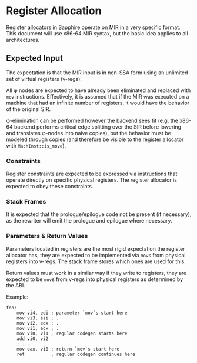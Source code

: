 # Register Allocation

Register allocators in Sapphire operate on MIR in a very specific format. This document will use x86-64
MIR syntax, but the basic idea applies to all architectures.

## Expected Input

The expectation is that the MIR input is in non-SSA form using an unlimited set of virtual registers (v-regs).

All φ nodes are expected to have already been eliminated and replaced with `mov` instructions. Effectively,
it is assumed that if the MIR was executed on a machine that had an infinite number of registers, it would
have the behavior of the original SIR. 

φ-elimination can be performed however the backend sees fit (e.g. the x86-64 backend performs critical edge 
splitting over the SIR before lowering and translates φ-nodes into naive copies), but the behavior must be modeled 
through copies (and therefore be visible to the register allocator with `MachInst::is_move`).

### Constraints

Register constraints are expected to be expressed via instructions that operate directly on specific physical 
registers. The register allocator is expected to obey these constraints. 

### Stack Frames

It is expected that the prologue/epilogue code not be present (if necessary), as the rewriter will emit
the prologue and epilogue where necessary.

### Parameters & Return Values

Parameters located in registers are the most rigid expectation the register allocator has, they are expected to be
implemented via `mov`s from physical registers into v-regs. The stack frame stores which ones are used for this. 

Return values must work in a similar way if they write to registers, they are expected to be `mov`s
from v-regs into physical registers as determined by the ABI.

Example:

```x86asm
foo:
    mov vi4, edi ; parameter `mov`s start here
    mov vi3, esi ; .
    mov vi2, edx ; .
    mov vi1, ecx ; .
    mov vi0, vi1 ; regular codegen starts here
    add vi0, vi2
    ; ...
    mov eax, vi0 ; return `mov`s start here
    ret          ; regular codegen continues here
```
